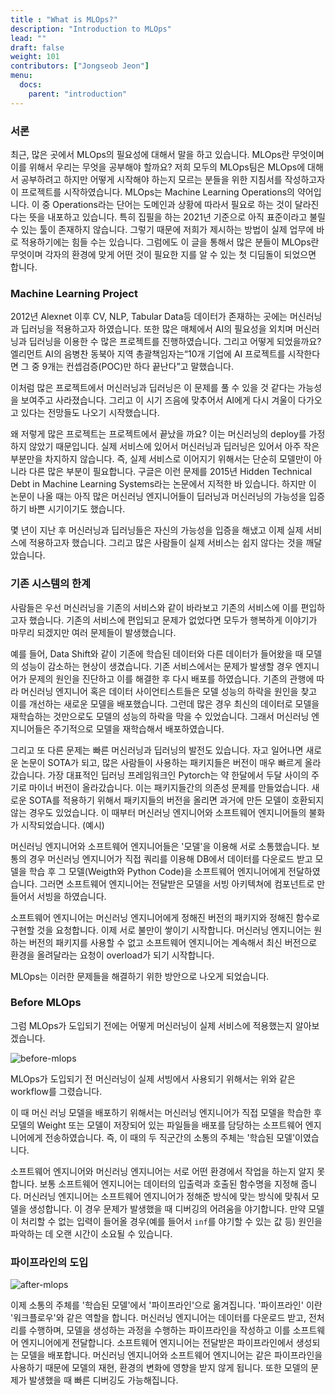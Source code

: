 ```yaml
---
title : "What is MLOps?"
description: "Introduction to MLOps"
lead: ""
draft: false
weight: 101
contributors: ["Jongseob Jeon"]
menu:
  docs:
    parent: "introduction"
---
```


### 서론

최근, 많은 곳에서 MLOps의 필요성에 대해서 말을 하고 있습니다. MLOps란 무엇이며 이를 위해서 우리는 무엇을 공부해야 할까요?
저희 모두의 MLOps팀은 MLOps에 대해서 공부하려고 하지만 어떻게 시작해야 하는지 모르는 분들을 위한 지침서를 작성하고자 이 프로젝트를 시작하였습니다.
MLOps는 Machine Learning Operations의 약어입니다. 이 중 Operations라는 단어는 도메인과 상황에 따라서 필요로 하는 것이 달라진다는 뜻을 내포하고 있습니다.
특히 집필을 하는 2021년 기준으로 아직 표준이라고 불릴 수 있는 툴이 존재하지 않습니다.
그렇기 때문에 저희가 제시하는 방법이 실제 업무에 바로 적용하기에는 힘들 수는 있습니다.
그럼에도 이 글을 통해서 많은 분들이 MLOps란 무엇이며 각자의 환경에 맞게 어떤 것이 필요한 지를 알 수 있는 첫 디딤돌이 되었으면 합니다.

### **Machine Learning Project**

2012년 Alexnet 이후 CV, NLP, Tabular Data등 데이터가 존재하는 곳에는 머신러닝과 딥러닝을 적용하고자 하였습니다. 또한 많은 매체에서 AI의 필요성을 외치며 머신러닝과 딥러닝을 이용한 수 많은 프로젝트를 진행하였습니다. 
그리고 어떻게 되었을까요? 엘리먼트 AI의 음병찬 동북아 지역 총괄책임자는“10개 기업에 AI 프로젝트를 시작한다면 그 중 9개는 컨셉검증(POC)만 하다 끝난다”고 말했습니다.

이처럼 많은 프로젝트에서 머신러닝과 딥러닝은 이 문제를 풀 수 있을 것 같다는 가능성을 보여주고 사라졌습니다. 그리고 이 시기 즈음에 맞추어서 AI에게 다시 겨울이 다가오고 있다는 전망들도 나오기 시작했습니다.

왜 저렇게 많은 프로젝트는 프로젝트에서 끝났을 까요? 이는 머신러닝의 deploy를 가정하지 않았기 때문입니다. 실제 서비스에 있어서 머신러닝과 딥러닝은  있어서 아주 작은 부분만을 차지하지 않습니다. 즉, 실제 서비스로 이어지기 위해서는 단순히 모델만이 아니라 다른 많은 부분이 필요합니다.
구글은 이런 문제를 2015년 Hidden Technical Debt in Machine Learning Systems라는 논문에서 지적한 바 있습니다. 하지만 이 논문이 나올 때는 아직 많은 머신러닝 엔지니어들이 딥러닝과 머신러닝의 가능성을 입증하기 바쁜 시기이기도 했습니다.

몇 년이 지난 후 머신러닝과 딥러닝들은 자신의 가능성을 입증을 해냈고 이제 실제 서비스에 적용하고자 했습니다. 그리고 많은 사람들이 실제 서비스는 쉽지 않다는 것을 깨달았습니다.

### 기존 시스템의 한계

사람들은 우선 머신러닝을 기존의 서비스와 같이 바라보고 기존의 서비스에 이를 편입하고자 했습니다.
기존의 서비스에 편입되고 문제가 없었다면 모두가 행복하게 이야기가 마무리 되겠지만 여러 문제들이 발생했습니다.

예를 들어, Data Shift와 같이 기존에 학습된 데이터와 다른 데이터가 들어왔을 때 모델의 성능이 감소하는 현상이 생겼습니다.
기존 서비스에서는 문제가 발생할 경우 엔지니어가 문제의 원인을 진단하고 이를 해결한 후 다시 배포를 하였습니다.
기존의 관행에 따라 머신러닝 엔지니어 혹은 데이터 사이언티스트들은 모델 성능의 하락을 원인을 찾고 이를 개선하는 새로운 모델을 배포했습니다.
그런데 많은 경우 최신의 데이터로 모델을 재학습하는 것만으로도 모델의 성능의 하락을 막을 수 있었습니다.
그래서 머신러닝 엔지니어들은 주기적으로 모델을 재학습해서 배포하였습니다.

그리고 또 다른 문제는 빠른 머신러닝과 딥러닝의 발전도 있습니다.
자고 일어나면 새로운 논문이 SOTA가 되고, 많은 사람들이 사용하는 패키지들은 버전이 매우 빠르게 올라갔습니다.
가장 대표적인 딥러닝 프레임워크인 Pytorch는 약 한달에서 두달 사이의 주기로 마이너 버전이 올라갔습니다.
이는 패키지들간의 의존성 문제를 만들었습니다. 새로운 SOTA를 적용하기 위해서 패키지들의 버전을 올리면 과거에 만든 모델이 호환되지 않는 경우도 있었습니다.
이 때부터 머신러닝 엔지니어와 소프트웨어 엔지니어들의 불화가 시작되었습니다.
(예시)

머신러닝 엔지니어와 소프트웨어 엔지니어들은 '모델'을 이용해 서로 소통했습니다. 보통의 경우 머신러닝 엔지니어가 직접 쿼리를 이용해 DB에서 데이터를 다운로드 받고 모델을 학습 후 그 모델(Weigth와 Python Code)을 소프트웨어 엔지니어에게 전달하였습니다. 그러면 소프트웨어 엔지니어는 전달받은 모델을 서빙 아키텍쳐에 컴포넌트로 만들어서 서빙을 하였습니다.

소프트웨어 엔지니어는 머신러닝 엔지니어에게 정해진 버전의 패키지와 정해진 함수로 구현할 것을 요청합니다. 
이제 서로 불만이 쌓이기 시작합니다.
머신러닝 엔지니어는 원하는 버전의 패키지를 사용할 수 없고 소프트웨어 엔지니어는 계속해서 최신 버전으로 환경을 올려달라는 요청이 overload가 되기 시작합니다.

MLOps는 이러한 문제들을 해결하기 위한 방안으로 나오게 되었습니다.

### **Before MLOps**

그럼 MLOps가 도입되기 전에는 어떻게 머신러닝이 실제 서비스에 적용했는지 알아보겠습니다.

<img src="/images/docs/introduction/before-mlops.png" title="before-mlops"/>


MLOps가 도입되기 전 머신러닝이 실제 서빙에서 사용되기 위해서는 위와 같은 workflow를 그렸습니다.

이 때 머신 러닝 모델을 배포하기 위해서는 머신러닝 엔지니어가 직접 모델을 학습한 후 모델의 Weight 또는 모델이 저장되어 있는 파일들을 배포를 담당하는 소프트웨어 엔지니어에게 전송하였습니다. 즉, 이 때의 두 직군간의 소통의 주체는 '학습된 모델'이였습니다. 

소프트웨어 엔지니어와 머신러닝 엔지니어는 서로 어떤 환경에서 작업을 하는지 알지 못합니다. 보통 소프트웨어 엔지니어는 데이터의 입출력과 호출된 함수명을 지정해 줍니다. 머신러닝 엔지니어는 소프트웨어 엔지니어가 정해준 방식에 맞는 방식에 맞춰서 모델을 생성합니다. 이 경우 문제가 발생했을 때 디버깅의 어려움을 야기합니다. 만약 모델이 처리할 수 없는 입력이 들어올 경우(예를 들어서 `inf`를 야기할 수 있는 값 등) 원인을 파악하는 데 오랜 시간이 소요될 수 있습니다.

### **파이프라인의 도입**

<img src="/images/docs/introduction/after-mlops.png" title="after-mlops"/>

이제 소통의 주체를 '학습된 모델'에서 '파이프라인'으로 옮겨집니다. '파이프라인' 이란 '워크플로우'와 같은 역할을 합니다. 머신러닝 엔지니어는 데이터를 다운로드 받고, 전처리를 수행하며, 모델을 생성하는 과정을 수행하는 파이프라인을 작성하고 이를 소프트웨어 엔지니어에게 전달합니다. 소프트웨어 엔지니어는 전달받은 파이프라인에서 생성되는 모델을 배포합니다. 머신러닝 엔지니어와 소프트웨어 엔지니어는 같은 파이프라인을 사용하기 때문에 모델의 재현, 환경의 변화에 영향을 받지 않게 됩니다. 또한 모델의 문제가 발생했을 때 빠른 디버깅도 가능해집니다.
